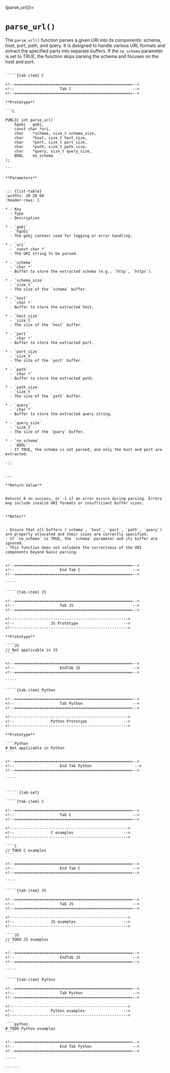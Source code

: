 <!-- ============================================================== -->
(parse_url())=
# `parse_url()`
<!-- ============================================================== -->


The `parse_url()` function parses a given URI into its components: schema, host, port, path, and query. 
It is designed to handle various URL formats and extract the specified parts into separate buffers. 
If the `no_schema` parameter is set to TRUE, the function skips parsing the schema and focuses on the host and port.


<!------------------------------------------------------------>
<!--                    Prototypes                          -->
<!------------------------------------------------------------>

``````{tab-set}

`````{tab-item} C

<!--====================================================-->
<!--                    Tab C                           -->
<!--====================================================-->

**Prototype**

```C

PUBLIC int parse_url(
    hgobj   gobj,
    const char *uri,
    char    *schema, size_t schema_size,
    char    *host, size_t host_size,
    char    *port, size_t port_size,
    char    *path, size_t path_size,
    char    *query, size_t query_size,
    BOOL    no_schema
);

```

**Parameters**


::: {list-table}
:widths: 20 20 60
:header-rows: 1

* - Key
  - Type
  - Description

* - `gobj`
  - `hgobj`
  - The gobj context used for logging or error handling.

* - `uri`
  - `const char *`
  - The URI string to be parsed.

* - `schema`
  - `char *`
  - Buffer to store the extracted schema (e.g., `http`, `https`).

* - `schema_size`
  - `size_t`
  - The size of the `schema` buffer.

* - `host`
  - `char *`
  - Buffer to store the extracted host.

* - `host_size`
  - `size_t`
  - The size of the `host` buffer.

* - `port`
  - `char *`
  - Buffer to store the extracted port.

* - `port_size`
  - `size_t`
  - The size of the `port` buffer.

* - `path`
  - `char *`
  - Buffer to store the extracted path.

* - `path_size`
  - `size_t`
  - The size of the `path` buffer.

* - `query`
  - `char *`
  - Buffer to store the extracted query string.

* - `query_size`
  - `size_t`
  - The size of the `query` buffer.

* - `no_schema`
  - `BOOL`
  - If TRUE, the schema is not parsed, and only the host and port are extracted.

:::


---

**Return Value**


Returns 0 on success, or -1 if an error occurs during parsing. Errors may include invalid URI formats or insufficient buffer sizes.


**Notes**


- Ensure that all buffers (`schema`, `host`, `port`, `path`, `query`) are properly allocated and their sizes are correctly specified.
- If `no_schema` is TRUE, the `schema` parameter and its buffer are ignored.
- This function does not validate the correctness of the URI components beyond basic parsing.


<!--====================================================-->
<!--                    End Tab C                       -->
<!--====================================================-->

`````

`````{tab-item} JS

<!--====================================================-->
<!--                    Tab JS                          -->
<!--====================================================-->

<!---------------------------------------------------->
<!--                JS Prototype                    -->
<!---------------------------------------------------->

**Prototype**

````JS
// Not applicable in JS
````

<!--====================================================-->
<!--                    EndTab JS                       -->
<!--====================================================-->

`````

`````{tab-item} Python

<!--====================================================-->
<!--                    Tab Python                      -->
<!--====================================================-->

<!---------------------------------------------------->
<!--                Python Prototype                -->
<!---------------------------------------------------->

**Prototype**

````Python
# Not applicable in Python
````

<!--====================================================-->
<!--                    End Tab Python                   -->
<!--====================================================-->

`````

``````

<!------------------------------------------------------------>
<!--                    Examples                            -->
<!------------------------------------------------------------>

```````{dropdown} Examples

``````{tab-set}

`````{tab-item} C

<!--====================================================-->
<!--                    Tab C                           -->
<!--====================================================-->

<!---------------------------------------------------->
<!--                C examples                      -->
<!---------------------------------------------------->

````C
// TODO C examples
````

<!--====================================================-->
<!--                    End Tab C                       -->
<!--====================================================-->

`````

`````{tab-item} JS

<!--====================================================-->
<!--                    Tab JS                          -->
<!--====================================================-->

<!---------------------------------------------------->
<!--                JS examples                     -->
<!---------------------------------------------------->

````JS
// TODO JS examples
````

<!--====================================================-->
<!--                    EndTab JS                       -->
<!--====================================================-->

`````

`````{tab-item} Python

<!--====================================================-->
<!--                    Tab Python                      -->
<!--====================================================-->

<!---------------------------------------------------->
<!--                Python examples                 -->
<!---------------------------------------------------->

````python
# TODO Python examples
````

<!--====================================================-->
<!--                    End Tab Python                  -->
<!--====================================================-->

`````

``````

```````

